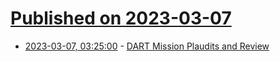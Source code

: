# [Published on 2023-03-07](index.md)

* [2023-03-07, 03:25:00](https://soylentnews.org/article.pl?sid=23/03/06/1243207&from=rss) - [DART Mission Plaudits and Review](https://soylentnews.org/article.pl?sid=23/03/06/1243207&from=rss)
